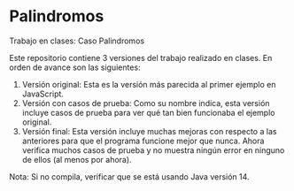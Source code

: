 # Palindromos
Trabajo en clases: Caso Palindromos

Este repositorio contiene 3 versiones del trabajo realizado en clases. En orden de avance son las siguientes:
1.	Versión original: Esta es la versión más parecida al primer ejemplo en JavaScript.
2.	Versión con casos de prueba: Como su nombre indica, esta versión incluye casos de prueba para ver qué tan bien funcionaba el ejemplo original.
3.	Versión final: Esta versión incluye muchas mejoras con respecto a las anteriores para que el programa funcione mejor que nunca. Ahora verifica muchos casos de prueba y no muestra ningún error en ninguno de ellos (al menos por ahora).

Nota: Si no compila, verificar que se está usando Java versión 14.
